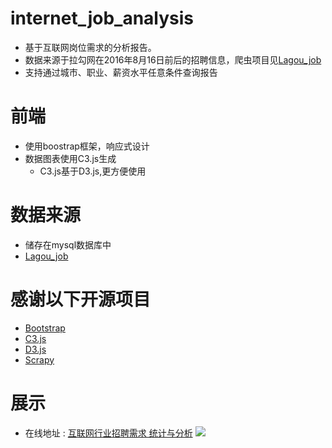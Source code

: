 # internet_job_analysis
* 基于互联网岗位需求的分析报告。
* 数据来源于拉勾网在2016年8月16日前后的招聘信息，爬虫项目见[Lagou_job](https://github.com/ioiogoo/lagou_spider)
* 支持通过城市、职业、薪资水平任意条件查询报告

# 前端
* 使用boostrap框架，响应式设计
* 数据图表使用C3.js生成
  * C3.js基于D3.js,更方便使用

# 数据来源
* 储存在mysql数据库中
* [Lagou_job](https://github.com/ioiogoo/lagou_spider)

# 感谢以下开源项目
* [Bootstrap](http://www.bootcss.com/)
* [C3.js](http://c3js.org/)
* [D3.js](https://github.com/d3/d3)
* [Scrapy](http://scrapy.org/)

# 展示
* 在线地址 : [互联网行业招聘需求 统计与分析](http://www.caoxz.cn/)
![](https://github.com/ioiogoo/internet_job_analysis/blob/master/mobile.jpg)

